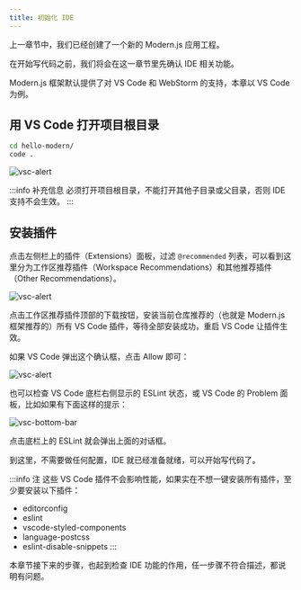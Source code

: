 ```yaml
---
title: ​初始化 IDE​​​​
---
```


上一章节中，我们已经创建了一个新的 Modern.js 应用工程。

在开始写代码之前，我们将会在这一章节里先确认 IDE 相关功能。

Modern.js 框架默认提供了对 VS Code 和 WebStorm 的支持，本章以 VS Code 为例。

## 用 VS Code 打开项目根目录

```bash
cd hello-modern/
code .
```

![vsc-alert](https://lf3-static.bytednsdoc.com/obj/eden-cn/aphqeh7uhohpquloj/modern-js/docs/vsc-mwa.png)

:::info 补充信息
必须打开项目根目录，不能打开其他子目录或父目录，否则 IDE 支持不会生效。
:::

## 安装插件

点击左侧栏上的插件（Extensions）面板，过滤 `@recommended` 列表，可以看到这里分为工作区推荐插件（Workspace Recommendations）和其他推荐插件（Other Recommendations）。

![vsc-alert](https://lf3-static.bytednsdoc.com/obj/eden-cn/aphqeh7uhohpquloj/modern-js/docs/vsc-plugin.png)

点击工作区推荐插件顶部的下载按钮，安装当前仓库推荐的（也就是 Modern.js 框架推荐的）所有 VS Code 插件，等待全部安装成功，重启 VS Code 让插件生效。

如果 VS Code 弹出这个确认框，点击 Allow 即可：

![vsc-alert](https://lf3-static.bytednsdoc.com/obj/eden-cn/aphqeh7uhohpquloj/modern-js/docs/vsc-alert.png)

也可以检查 VS Code 底栏右侧显示的 ESLint 状态，或 VS Code 的 Problem 面板，比如如果有下面这样的提示：

![vsc-bottom-bar](https://lf3-static.bytednsdoc.com/obj/eden-cn/aphqeh7uhohpquloj/modern-js/docs/vsc-bottom-bar.png)

点击底栏上的 ESLint 就会弹出上面的对话框。

到这里，不需要做任何配置，IDE 就已经准备就绪，可以开始写代码了。

:::info 注
这些 VS Code 插件不会影响性能，如果实在不想一键安装所有插件，至少要安装以下插件：

- editorconfig
- eslint
- vscode-styled-components
- language-postcss
- eslint-disable-snippets
:::

本章节接下来的步骤，也起到检查 IDE 功能的作用，任一步骤不符合描述，都说明有问题。

